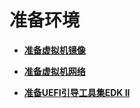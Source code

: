 # 准备环境<a name="ZH-CN_TOPIC_0183148729"></a>

-   **[准备虚拟机镜像](准备虚拟机镜像.md)**  

-   **[准备虚拟机网络](准备虚拟机网络.md)**  

-   **[准备UEFI引导工具集EDK II](准备UEFI引导工具集EDK-II.md)**  


